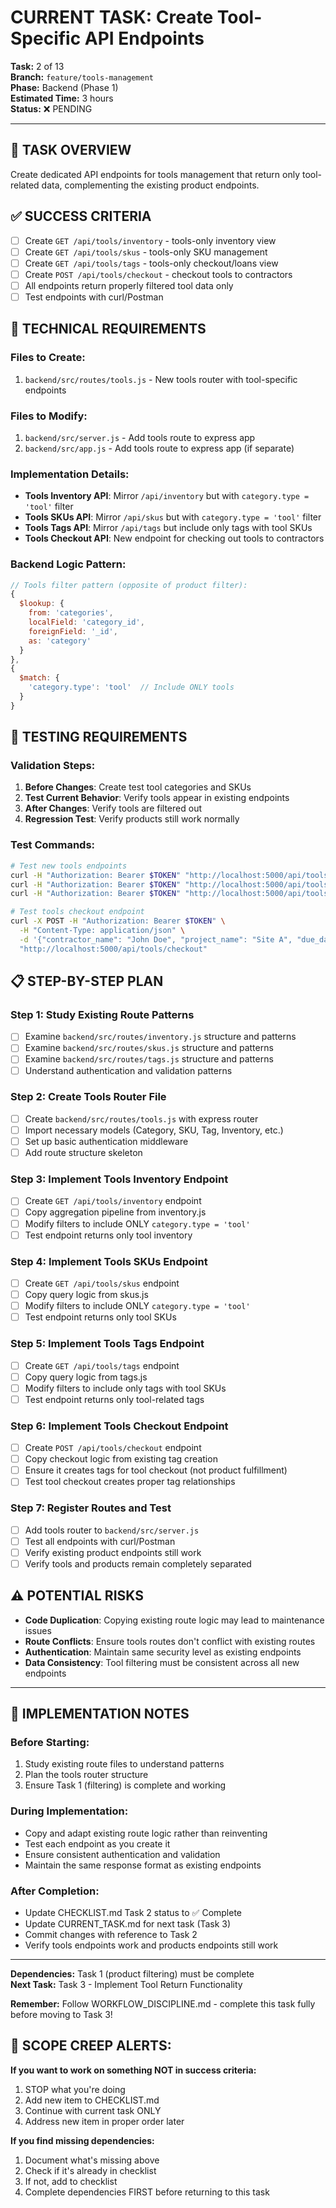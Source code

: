 # CURRENT TASK: Create Tool-Specific API Endpoints

**Task:** 2 of 13  
**Branch:** `feature/tools-management`  
**Phase:** Backend (Phase 1)  
**Estimated Time:** 3 hours  
**Status:** ❌ PENDING

---

## 🎯 **TASK OVERVIEW**
Create dedicated API endpoints for tools management that return only tool-related data, complementing the existing product endpoints.

## ✅ **SUCCESS CRITERIA**
- [ ] Create `GET /api/tools/inventory` - tools-only inventory view
- [ ] Create `GET /api/tools/skus` - tools-only SKU management
- [ ] Create `GET /api/tools/tags` - tools-only checkout/loans view
- [ ] Create `POST /api/tools/checkout` - checkout tools to contractors
- [ ] All endpoints return properly filtered tool data only
- [ ] Test endpoints with curl/Postman

## 🔧 **TECHNICAL REQUIREMENTS**

### **Files to Create:**
1. `backend/src/routes/tools.js` - New tools router with tool-specific endpoints

### **Files to Modify:**
1. `backend/src/server.js` - Add tools route to express app
2. `backend/src/app.js` - Add tools route to express app (if separate)

### **Implementation Details:**
- **Tools Inventory API**: Mirror `/api/inventory` but with `category.type = 'tool'` filter
- **Tools SKUs API**: Mirror `/api/skus` but with `category.type = 'tool'` filter
- **Tools Tags API**: Mirror `/api/tags` but include only tags with tool SKUs
- **Tools Checkout API**: New endpoint for checking out tools to contractors

### **Backend Logic Pattern:**
```javascript
// Tools filter pattern (opposite of product filter):
{
  $lookup: {
    from: 'categories',
    localField: 'category_id', 
    foreignField: '_id',
    as: 'category'
  }
},
{
  $match: {
    'category.type': 'tool'  // Include ONLY tools
  }
}
```

## 🧪 **TESTING REQUIREMENTS**

### **Validation Steps:**
1. **Before Changes**: Create test tool categories and SKUs
2. **Test Current Behavior**: Verify tools appear in existing endpoints
3. **After Changes**: Verify tools are filtered out
4. **Regression Test**: Verify products still work normally

### **Test Commands:**
```bash
# Test new tools endpoints
curl -H "Authorization: Bearer $TOKEN" "http://localhost:5000/api/tools/inventory"
curl -H "Authorization: Bearer $TOKEN" "http://localhost:5000/api/tools/skus"
curl -H "Authorization: Bearer $TOKEN" "http://localhost:5000/api/tools/tags"

# Test tools checkout endpoint
curl -X POST -H "Authorization: Bearer $TOKEN" \
  -H "Content-Type: application/json" \
  -d '{"contractor_name": "John Doe", "project_name": "Site A", "due_date": "2024-01-15", "sku_items": [{"sku_id": "TOOL_ID", "quantity": 1}]}' \
  "http://localhost:5000/api/tools/checkout"
```

## 📋 **STEP-BY-STEP PLAN**

### **Step 1: Study Existing Route Patterns**
- [ ] Examine `backend/src/routes/inventory.js` structure and patterns
- [ ] Examine `backend/src/routes/skus.js` structure and patterns
- [ ] Examine `backend/src/routes/tags.js` structure and patterns
- [ ] Understand authentication and validation patterns

### **Step 2: Create Tools Router File**
- [ ] Create `backend/src/routes/tools.js` with express router
- [ ] Import necessary models (Category, SKU, Tag, Inventory, etc.)
- [ ] Set up basic authentication middleware
- [ ] Add route structure skeleton

### **Step 3: Implement Tools Inventory Endpoint**
- [ ] Create `GET /api/tools/inventory` endpoint
- [ ] Copy aggregation pipeline from inventory.js
- [ ] Modify filters to include ONLY `category.type = 'tool'`
- [ ] Test endpoint returns only tool inventory

### **Step 4: Implement Tools SKUs Endpoint** 
- [ ] Create `GET /api/tools/skus` endpoint
- [ ] Copy query logic from skus.js
- [ ] Modify filters to include ONLY `category.type = 'tool'`
- [ ] Test endpoint returns only tool SKUs

### **Step 5: Implement Tools Tags Endpoint**
- [ ] Create `GET /api/tools/tags` endpoint
- [ ] Copy query logic from tags.js
- [ ] Modify filters to include only tags with tool SKUs
- [ ] Test endpoint returns only tool-related tags

### **Step 6: Implement Tools Checkout Endpoint**
- [ ] Create `POST /api/tools/checkout` endpoint
- [ ] Copy checkout logic from existing tag creation
- [ ] Ensure it creates tags for tool checkout (not product fulfillment)
- [ ] Test tool checkout creates proper tag relationships

### **Step 7: Register Routes and Test**
- [ ] Add tools router to `backend/src/server.js`
- [ ] Test all endpoints with curl/Postman
- [ ] Verify existing product endpoints still work
- [ ] Verify tools and products remain completely separated

## ⚠️ **POTENTIAL RISKS**
- **Code Duplication**: Copying existing route logic may lead to maintenance issues
- **Route Conflicts**: Ensure tools routes don't conflict with existing routes
- **Authentication**: Maintain same security level as existing endpoints
- **Data Consistency**: Tool filtering must be consistent across all new endpoints

---

## 📝 **IMPLEMENTATION NOTES**

### **Before Starting:**
1. Study existing route files to understand patterns
2. Plan the tools router structure
3. Ensure Task 1 (filtering) is complete and working

### **During Implementation:**
- Copy and adapt existing route logic rather than reinventing
- Test each endpoint as you create it
- Ensure consistent authentication and validation
- Maintain the same response format as existing endpoints

### **After Completion:**
- Update CHECKLIST.md Task 2 status to ✅ Complete
- Update CURRENT_TASK.md for next task (Task 3)
- Commit changes with reference to Task 2
- Verify tools endpoints work and products endpoints still work

---

**Dependencies:** Task 1 (product filtering) must be complete  
**Next Task:** Task 3 - Implement Tool Return Functionality

**Remember:** Follow WORKFLOW_DISCIPLINE.md - complete this task fully before moving to Task 3!

## 🚨 **SCOPE CREEP ALERTS:**

**If you want to work on something NOT in success criteria:**
1. STOP what you're doing
2. Add new item to CHECKLIST.md
3. Continue with current task ONLY
4. Address new item in proper order later

**If you find missing dependencies:**
1. Document what's missing above
2. Check if it's already in checklist
3. If not, add to checklist
4. Complete dependencies FIRST before returning to this task

